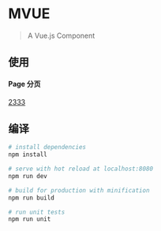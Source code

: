 # MVUE

> A Vue.js Component


## 使用

#### Page 分页

[2333](https://github.com/jiakeqi/mvue/tree/master/src/components/page/README.md)

## 编译

``` bash
# install dependencies
npm install

# serve with hot reload at localhost:8080
npm run dev

# build for production with minification
npm run build

# run unit tests
npm run unit

```
